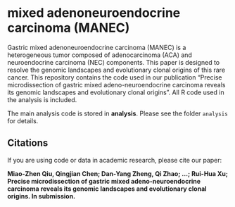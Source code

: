 
<!-- README.md is generated from README.Rmd. Please edit that file -->

# mixed adenoneuroendocrine carcinoma (MANEC)

<!-- badges: start -->
<!-- badges: end -->

Gastric mixed adenoneuroendocrine carcinoma (MANEC) is a heterogeneous
tumor composed of adenocarcinoma (ACA) and neuroendocrine carcinoma
(NEC) components. This paper is designed to resolve the genomic
landscapes and evolutionary clonal origins of this rare cancer. This
repository contains the code used in our publication “Precise
microdissection of gastric mixed adeno-neuroendocrine carcinoma reveals
its genomic landscapes and evolutionary clonal origins”. All R code used
in the analysis is included.

The main analysis code is stored in **analysis**. Please see the folder
`analysis` for details.

## Citations

If you are using code or data in academic research, please cite our
paper:

**Miao-Zhen Qiu, Qingjian Chen; Dan-Yang Zheng, Qi Zhao; …; Rui-Hua Xu;
Precise microdissection of gastric mixed adeno-neuroendocrine carcinoma
reveals its genomic landscapes and evolutionary clonal origins. In
submission.**
